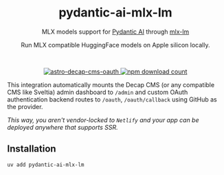 <div align="center">
	<h1 align="center">pydantic-ai-mlx-lm</h1>
	<p align="center">MLX models support for <a href="https://github.com/pydantic/pydantic-ai" target="_blank">Pydantic AI</a> through <a href="https://github.com/ml-explore/mlx-examples/blob/main/llms" target="_blank">mlx-lm</a></p>
	<p align="center">Run MLX compatible HuggingFace models on Apple silicon locally.</p>
  <br/>
</div>

<p align="center">
  <a href="https://npmjs.com/package/astro-decap-cms-oauth">
    <img src="https://img.shields.io/npm/v/astro-decap-cms-oauth" alt="astro-decap-cms-oauth" />
  </a>
  <a href="https://npmjs.com/package/astro-decap-cms-oauth">
    <img src="https://img.shields.io/npm/dt/astro-decap-cms-oauth" alt="npm download count">
  </a>
</p>

This integration automatically mounts the Decap CMS (or any compatible CMS like Sveltia) admin dashboard to `/admin` and custom OAuth authentication backend routes to `/oauth`, `/oauth/callback` using GitHub as the provider.

_This way, you aren't vendor-locked to `Netlify` and your app can be deployed anywhere that supports SSR._

## Installation

```bash
uv add pydantic-ai-mlx-lm
```
